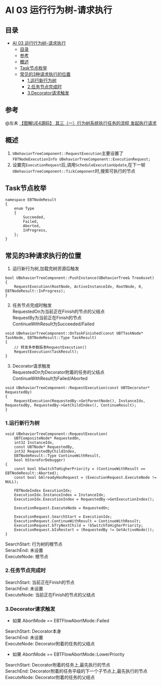 # AI 03 运行行为树-请求执行
## 目录
- [AI 03 运行行为树-请求执行](#ai-03-运行行为树-请求执行)
  - [目录](#目录)
  - [参考](#参考)
  - [概述](#概述)
  - [Task节点枚举](#task节点枚举)
  - [常见的3种请求执行的位置](#常见的3种请求执行的位置)
    - [1.运行新行为树](#1运行新行为树)
    - [2.任务节点完成时](#2任务节点完成时)
    - [3.Decorator请求触发](#3decorator请求触发)

## 参考
@左未 [【图解UE4源码】 其三（一）行为树系统执行任务的流程 发起执行请求](https://zhuanlan.zhihu.com/p/372256253)  

## 概述
1. `UBehaviorTreeComponent::RequestExecution`主要设置了`FBTNodeExecutionInfo UBehaviorTreeComponent::ExecutionRequest;`  
2. 设置完`ExecutionRequest`后,调用`ScheduleExecutionUpdate`,在下一帧`UBehaviorTreeComponent::TickComponent`时,搜索可执行的节点  

## Task节点枚举
```
namespace EBTNodeResult
{
	enum Type
	{
		Succeeded,
		Failed,
		Aborted,
		InProgress,
	};
}
```

## 常见的3种请求执行的位置

1. 运行新行为树,加载完树资源后触发
```
bool UBehaviorTreeComponent::PushInstance(UBehaviorTree& TreeAsset)
{
    RequestExecution(RootNode, ActiveInstanceIdx, RootNode, 0, EBTNodeResult::InProgress);
}
```

2. 任务节点完成时触发  
RequestedOn为当前正在Finish的节点的父结点  
RequestBy为当前正在Finish的节点  
ContinueWithResult为Succeeded/Failed
```
void UBehaviorTreeComponent::OnTaskFinished(const UBTTaskNode* TaskNode, EBTNodeResult::Type TaskResult)
{
    // 转发多参数版本RequestExecution()
    RequestExecution(TaskResult);
}
```

3. Decorator请求触发  
RequestedOn为Decorator附着的任务的父结点  
ContinueWithResult为Failed/Aborted  
```
void UBehaviorTreeComponent::RequestExecution(const UBTDecorator* RequestedBy)
{
    RequestExecution(RequestedBy->GetParentNode(), InstanceIdx, RequestedBy, RequestedBy->GetChildIndex(), ContinueResult);
}
```

### 1.运行新行为树
```
void UBehaviorTreeComponent::RequestExecution(
    UBTCompositeNode* RequestedOn, 
    int32 InstanceIdx, 
    const UBTNode* RequestedBy,
    int32 RequestedByChildIndex, 
    EBTNodeResult::Type ContinueWithResult, 
    bool bStoreForDebugger)
{
    const bool bSwitchToHigherPriority = (ContinueWithResult == EBTNodeResult::Aborted);
    const bool bAlreadyHasRequest = (ExecutionRequest.ExecuteNode != NULL);

    FBTNodeIndex ExecutionIdx;
	ExecutionIdx.InstanceIndex = InstanceIdx;
	ExecutionIdx.ExecutionIndex = RequestedBy->GetExecutionIndex();

    ExecutionRequest.ExecuteNode = RequestedOn;

    ExecutionRequest.SearchStart = ExecutionIdx;
	ExecutionRequest.ContinueWithResult = ContinueWithResult;
	ExecutionRequest.bTryNextChild = !bSwitchToHigherPriority;
    ExecutionRequest.bIsRestart = (RequestedBy != GetActiveNode());
}
```

SearchStart: 行为树的根节点  
SerachEnd: 未设置  
ExecuteNode: 根节点  

### 2.任务节点完成时

SearchStart: 当前正在Finish的节点  
SerachEnd: 未设置  
ExecuteNode: 当前正在Finish的节点的父结点  

### 3.Decorator请求触发
+ 如果 AbortMode == EBTFlowAbortMode::Failed  

SearchStart: Decorator本身  
SerachEnd: 未设置  
ExecuteNode: Decorator附着的任务的父结点  

+ 如果 AbortMode == EBTFlowAbortMode::LowerPriority  

SearchStart: Decorator附着的任务上,最先执行的节点  
SerachEnd: Decorator附着的任务平级的下一个子节点上,最先执行的节点  
ExecuteNode: Decorator附着的任务的父结点  
